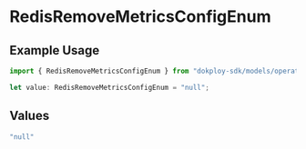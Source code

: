 # RedisRemoveMetricsConfigEnum

## Example Usage

```typescript
import { RedisRemoveMetricsConfigEnum } from "dokploy-sdk/models/operations";

let value: RedisRemoveMetricsConfigEnum = "null";
```

## Values

```typescript
"null"
```